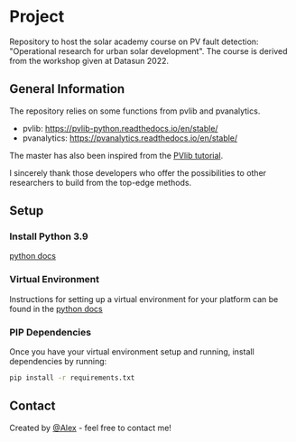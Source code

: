 # Project

Repository to host the solar academy course on PV fault detection: "Operational research for urban solar development".
The course is derived from the workshop given at Datasun 2022.

## General Information

The repository relies on some functions from pvlib and pvanalytics.

- pvlib: https://pvlib-python.readthedocs.io/en/stable/
- pvanalytics: https://pvanalytics.readthedocs.io/en/stable/

The master has also been inspired from the [PVlib tutorial](https://pvsc-python-tutorials.github.io/PVSC48-Python-Tutorial/Tutorial%200%20-%20Overview.html).

I sincerely thank those developers who offer the possibilities to other researchers to build from the top-edge methods.


## Setup

### Install Python 3.9

[python docs](https://docs.python.org/3/using/unix.html#getting-and-installing-the-latest-version-of-python)

### Virtual Environment

Instructions for setting up a virtual environment for your platform can be found in the [python docs](https://packaging.python.org/guides/installing-using-pip-and-virtual-environments/)

### PIP Dependencies

Once you have your virtual environment setup and running, install dependencies by running:

```bash
pip install -r requirements.txt
```

## Contact
Created by [@Alex](https://alexandrehugomathieu.github.io/alexandremathieu.github.io//) - feel free to contact me!
